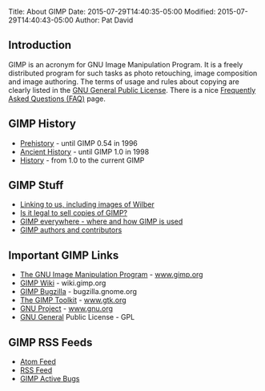 Title: About GIMP
Date: 2015-07-29T14:40:35-05:00
Modified: 2015-07-29T14:40:43-05:00
Author: Pat David


## Introduction

GIMP is an acronym for GNU Image Manipulation Program.
It is a freely distributed program for such tasks as photo retouching, image composition and image authoring.
The terms of usage and rules about copying are clearly listed in the [GNU General Public License](/about/COPYING.txt).
There is a nice [Frequently Asked Questions (FAQ)][] page.

[Frequently Asked Questions (FAQ)]: {filename}../docs/userfaq.md

## GIMP History

* [Prehistory][] - until GIMP 0.54 in 1996
* [Ancient History][] - until GIMP 1.0 in 1998
* [History][] - from 1.0 to the current GIMP

[Prehistory]: {filename}prehistory.md
[Ancient History]: {filename}ancient_history.md
[History]: {filename}history.md


## GIMP Stuff

* [Linking to us, including images of Wilber][1]
* [Is it legal to sell copies of GIMP?][2]
* [GIMP everywhere - where and how GIMP is used][3]
* [GIMP authors and contributors][4]

[1]: {filename}linking.md
[2]: {filename}selling.md
[3]: {filename}everywhere.md
[4]: {filename}authors.md



## Important GIMP Links

* [The GNU Image Manipulation Program][] - www.gimp.org
* [GIMP Wiki][] - wiki.gimp.org
* [GIMP Bugzilla][] - bugzilla.gnome.org
* [The GIMP Toolkit][] - www.gtk.org
* [GNU Project][] - www.gnu.org
* [GNU General][] Public License - GPL

[The GNU Image Manipulation Program]: //www.gimp.org
[GIMP Wiki]: http://wiki.gimp.org
[GIMP Bugzilla]: //bugzilla.gnome.org
[The GIMP Toolkit]: //www.gtk.org
[GNU Project]: //www.gnu.org
[GNU General]: {filename}COPYING


## GIMP RSS Feeds

* [Atom Feed][]
* [RSS Feed][]
* [GIMP Active Bugs][]

[Atom Feed]: /feeds/atom.xml
[RSS Feed]: /feeds/rss.xml
[GIMP Active Bugs]: https://bugzilla.gnome.org/buglist.cgi?bug_file_loc_type=substring&bug_status=UNCONFIRMED&bug_status=NEW&bug_status=ASSIGNED&bug_status=NEEDINFO&bug_status=REOPENED&bug_status=RESOLVED&bug_status=VERIFIED&bug_status=CLOSED&changedin=7&chfieldto=Now&product=GIMP&query_format=advanced&title=Bug%20List:%20GIMP%20-%20Current%20Bug%20Week&ctype=atom
